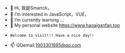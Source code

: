 - 👋 Hi, 我是Smartck，
- 👀 I’m interested in JavaScript，VUE，
- 🌱 I’m currently learning ...
- 💞️ My personal website https://www.haoaiganfan.top
-     Welcome to visit!!! Have a nice day!!
- 📫 QQemail:1903301895@qq.com


